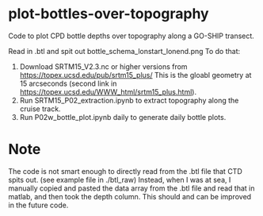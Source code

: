 # plot-bottles-over-topography

Code to plot CPD bottle depths over topography along a GO-SHIP transect.

Read in .btl and spit out bottle_schema_lonstart_lonend.png
To do that:

1. Download SRTM15_V2.3.nc or higher versions from https://topex.ucsd.edu/pub/srtm15_plus/ This is the gloabl geometry at 15 arcseconds (second link in https://topex.ucsd.edu/WWW_html/srtm15_plus.html). 
2. Run SRTM15_P02_extraction.ipynb to extract topography along the cruise track. 
3. Run P02w_bottle_plot.ipynb daily to generate daily bottle plots.

# Note

The code is not smart enough to directly read from the .btl file that CTD spits out. (see example file in ./btl_raw)
Instead, when I was at sea, I manually copied and pasted the data array from the .btl file and read that in matlab, and then took the depth column. 
This should and can be improved in the future code.
